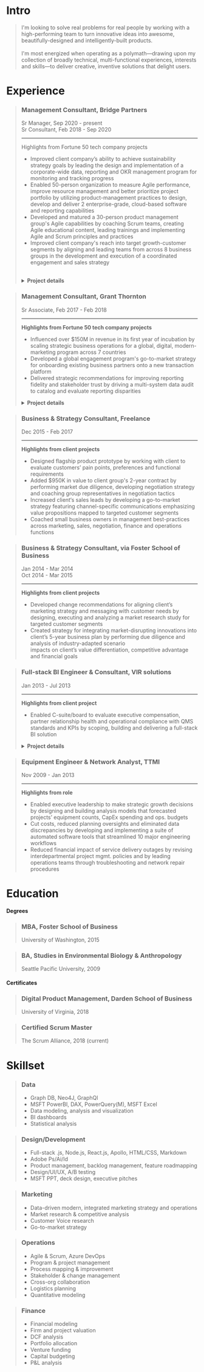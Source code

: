 # Intro
> I'm looking to solve real problems for real people by working with a high-performing team to turn innovative ideas into awesome, beautifully-designed and intelligently-built products. 
> <br/><br/>
>I'm most energized when operating as a polymath—drawing upon my collection of broadly technical, multi-functional experiences, interests and skills—to deliver creative, inventive solutions that delight users.



# Experience



  
>### Management Consultant, Bridge Partners <!-- {docsify-ignore} -->
>Sr Manager, Sep 2020 - present  
>Sr Consultant, Feb 2018 - Sep 2020  
>
>---
><span class="hiddenHighlight">Highlights from Fortune 50 tech company projects   </span>
>
>- Improved client company’s ability to achieve sustainability strategy goals by leading the design and implementation of a corporate-wide data, reporting and OKR management program for monitoring and tracking progress  
>- Enabled 50-person organization to measure Agile performance, improve resource management and better prioritize project portfolio by utilizing product-management practices to design, develop and deliver 2 enterprise-grade, cloud-based software and reporting capabilities  
>- Developed and matured a 30-person product management group's Agile capabilities by coaching Scrum teams, creating Agile educational content, leading trainings and 
implementing Agile and Scrum principles and practices  
>- Improved client company's reach into target growth-customer segments by aligning and leading teams from across 8 business groups in the development and execution of a coordinated engagement and sales strategy  
>
><br/>
><details>
>---
>  <summary><b>Project details</b></summary>
><br/>
  ><b>OKR, data, reporting and tooling management for cross-org PMO</b>
  >- Influenced corporate sustainability strategy by facilitating the development of organization-wide OKRs for 10 different sustainability programs scoped to 10, 1 and 1/2 year time frames and by leading the OKR rollout across the company's 14 major business groups
  >- Enabled efficient scaling and automation of in-scope program management functions by guiding client through program architecture design 
  >- Assisted client in creation and implementation of a cross-company data platform by leading business-side stakeholders through requirements development process and facilitating collaboration with development teams
  >- Improved PMO efficiency by designing and building a process for systematically collecting, tracking, vetting, defining and maturing business-centric tooling requests in preparation of handoff to technical product and development teams for development
  >- Fostered consultant growth through career coaching and development
><br/>
>---
><br/>
  ><b>Product management for organizational operations</b>
  >- Successfully delivered resource management software tool to client by collecting requirements and feedback from stakeholders, developing and prioritizing feature backlog and collaborating with development team to ensure build satisfied business needs
  >- Delivered Enterprise- 
  >- Reduced by designing 
  >- Developed prioritized backlog
><br/>
>---
><br/>
  ><b>Agile implementation and management</b>
  >- Implemented and fostered Agile frameworks within the organization
  >- high performing, collaborative teams
  >- higher quality of work
  >- better work life
><br/>
>---
><br/>
  ><b>Marketing and sales strategy programs development</b>
  >- Led cross-org team within to research market trends and design and implement new marketing and sales strategies targeting growth customer segments and industries
  >- Influenced positive SLT perception of Startup segment opportunity by crafting strategy pitch addressing startup needs, industry trends, competitive landscape and client priorities
  >- Demonstrated ROI potential of Startup investment opportunity by collaborating with financial SMEs to build research-based financial models
  >- Enabled client to grow share of the startup ecosystem by facilitating cross-org strategic alignment and producing a customer engagement playbook containing cross-team orchestration and customer journey guidance
  >- Assisted 20+ Startups move to client platform by helping Startup LTs map business needs against available engagement programs and navigate onboarding processes
>  
>
></details>









>### Management Consultant, Grant Thornton <!-- {docsify-ignore} -->
>Sr Associate, Feb 2017 - Feb 2018
>
>--- 
>**Highlights from Fortune 50 tech company projects**
>- Influenced over $150M in revenue in its first year of incubation by scaling strategic business operations for a global, digital, modern-marketing program across 7 countries  
>- Developed a global engagement program's go-to-market strategy for onboarding existing business partners onto a new transaction platform  
>- Delivered strategic recommendations for improving reporting fidelity and stakeholder trust by driving a multi-system data audit to catalog and evaluate reporting disparities  
>
><details>
>
>---
>  <summary><b>Project details</b></summary>
>
> 
  ><b>Global modern marketing program management</b>  
  >- Attributed $150M in influenced revenue to an automated global, digital marketing program by driving process improvements to optimize integrated marketing-and-sales pipeline performance
  >- Rolled out program refresh to 4 existing and 3 new global markets by managing launch activities across content, social, web, marketing operations, sales, reporting and field teams
  >- Piloted new program content and features by managing end-to-end A/B testing process, including scoping experiments through cross-org collaboration, designing tests, translating objectives into technical requirements and analyzing pre and post data
>
>---
>
  ><b>Global partner marketing program strategy</b>
>
>---
>
  ><b>Global modern marketing data audit</b>
>
></details>




>### Business & Strategy Consultant, Freelance <!-- {docsify-ignore} -->
>Dec 2015 - Feb 2017
>
>---  
>**Highlights from client projects**
>- Designed flagship product prototype by working with client to evaluate customers’ pain points, preferences and functional requirements  
>- Added $950K in value to client group's 2-year contract by performing market due diligence, developing negotiation strategy and coaching group representatives in negotiation tactics  
>- Increased client‘s sales leads by developing a go-to-market strategy featuring channel-specific communications emphasizing value propositions mapped to targeted customer segments  
>- Coached small business owners in management best-practices across marketing, sales, negotiation, finance and operations functions  






>### Business & Strategy Consultant, via Foster School of Business <!-- {docsify-ignore} -->
>Jan 2014 - Mar 2014  
>Oct 2014 - Mar 2015  
>
>--- 
>**Highlights from client projects**
>- Developed change recommendations for aligning client’s marketing strategy and messaging with customer needs by designing, executing and analyzing a market research study for targeted customer segments  
>- Created strategy for integrating market-disrupting innovations into client’s 5-year business plan by performing due diligence and analysis of industry-adapted scenario  
impacts on client’s value differentiation, competitive advantage and financial goals  



>### Full-stack BI Engineer & Consultant, VIR solutions <!-- {docsify-ignore} -->
>Jan 2013 - Jul 2013
>
>---
>**Highlights from client project**
>- Enabled C-suite/board to evaluate executive compensation, partner relationship health and operational compliance with QMS standards and KPIs by scoping, building and delivering a full-stack BI solution
>
><details>
  >
  >---
  ><summary><b>Project details</b></summary>
  >
  >- Provided client leadership insights into quality management performance by translating 10 industry-standard measures into firm-specific formulas that drove scorecard KPIs
  >- Designed and built an automated ETL process to populate a back-end data warehousing service of RDBs and OLAP cubes that powered a client-facing BI dashboard featuring interactive real-time data and user-friendly, drill-down-capable visualizations
  >- Delivered product at forecasted deadline by partnering with stakeholders to scope project objectives and requirements, by utilizing Agile methodologies to rapidly iterate through features and by leveraging team’s collective expertise to solve bugs and complete milestones
  >
  >
></details>



>### Equipment Engineer & Network Analyst, TTMI <!-- {docsify-ignore} -->
>Nov 2009 - Jan 2013
>
>--- 
>**Highlights from role**
>- Enabled executive leadership to make strategic growth decisions by designing and building analysis models that forecasted projects’ equipment counts, CapEx spending and ops. budgets
>- Cut costs, reduced planning oversights and eliminated data discrepancies by developing and implementing a suite of automated software tools that streamlined 10 major engineering workflows
>- Reduced financial impact of service delivery outages by revising interdepartmental project mgmt. policies and by leading operations teams through troubleshooting and network repair procedures



# Education


<!-- panels:start -->
<!-- div:left-panel -->
#### Degrees

>### MBA, Foster School of Business <!-- {docsify-ignore} -->
>University of Washington, 2015

>### BA, Studies in Environmental Biology & Anthropology <!-- {docsify-ignore} -->
>Seattle Pacific University, 2009


<!-- div:right-panel -->
#### Certificates
  
>### Digital Product Management, Darden School of Business <!-- {docsify-ignore} -->
>University of Virginia, 2018

>### Certified Scrum Master <!-- {docsify-ignore} -->
>The Scrum Alliance, 2018 (current)
<!-- panels:end -->





# Skillset

<!-- panels:start -->
<!-- div:left-panel -->
>### Data <!-- {docsify-ignore} -->
>- Graph DB, Neo4J, GraphQl
>- MSFT PowerBI, DAX, PowerQuery(M), MSFT Excel
>- Data modeling, analysis and visualization
>- BI dashboards
>- Statistical analysis 

>### Design/Development <!-- {docsify-ignore} -->
>- Full-stack .js, Node.js, React.js, Apollo, HTML/CSS, Markdown
>- Adobe Ps/Ai/Id
>- Product management, backlog management, feature roadmapping
>- Design/UI/UX, A/B testing
>- MSFT PPT, deck design, executive pitches

>### Marketing <!-- {docsify-ignore} -->
>- Data-driven modern, integrated marketing strategy and operations
>- Market research & competitive analysis
>- Customer Voice research
>- Go-to-market strategy


<!-- div:right-panel -->
>### Operations <!-- {docsify-ignore} -->
>- Agile & Scrum, Azure DevOps
>- Program & project management
>- Process mapping & improvement
>- Stakeholder & change management
>- Cross-org collaboration
>- Logistics planning
>- Quantitative modeling

>### Finance <!-- {docsify-ignore} -->
>- Financial modeling
>- Firm and project valuation
>- DCF analysis
>- Portfolio allocation
>- Venture funding
>- Capital budgeting
>- P&L analysis
<!-- panels:end -->




